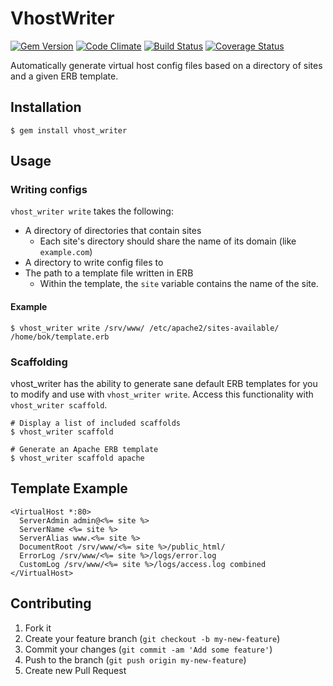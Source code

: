 # VhostWriter
[![Gem Version](https://badge.fury.io/rb/vhost_writer.svg)](http://badge.fury.io/rb/vhost_writer)
[![Code Climate](https://codeclimate.com/github/brianokeefe/vhost_writer.png)](https://codeclimate.com/github/brianokeefe/vhost_writer)
[![Build Status](https://travis-ci.org/brianokeefe/vhost_writer.svg?branch=master)](https://travis-ci.org/brianokeefe/vhost_writer)
[![Coverage Status](https://img.shields.io/coveralls/brianokeefe/vhost_writer.svg)](https://coveralls.io/r/brianokeefe/vhost_writer?branch=master)

Automatically generate virtual host config files based on a directory of sites and a given ERB template.

## Installation

    $ gem install vhost_writer

## Usage

### Writing configs

`vhost_writer write` takes the following:

* A directory of directories that contain sites
  * Each site's directory should share the name of its domain (like `example.com`)
* A directory to write config files to
* The path to a template file written in ERB
  * Within the template, the `site` variable contains the name of the site.

#### Example

    $ vhost_writer write /srv/www/ /etc/apache2/sites-available/ /home/bok/template.erb

### Scaffolding

vhost_writer has the ability to generate sane default ERB templates for you to modify and use with `vhost_writer write`. Access this functionality with `vhost_writer scaffold`.

    # Display a list of included scaffolds
    $ vhost_writer scaffold

    # Generate an Apache ERB template
    $ vhost_writer scaffold apache

## Template Example

    <VirtualHost *:80>
      ServerAdmin admin@<%= site %>
      ServerName <%= site %>
      ServerAlias www.<%= site %>
      DocumentRoot /srv/www/<%= site %>/public_html/
      ErrorLog /srv/www/<%= site %>/logs/error.log
      CustomLog /srv/www/<%= site %>/logs/access.log combined
    </VirtualHost>

## Contributing

1. Fork it
2. Create your feature branch (`git checkout -b my-new-feature`)
3. Commit your changes (`git commit -am 'Add some feature'`)
4. Push to the branch (`git push origin my-new-feature`)
5. Create new Pull Request
